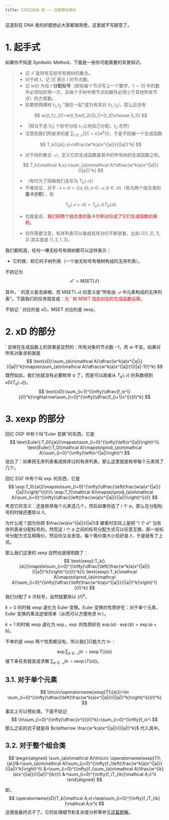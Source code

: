 ```yaml
---
title: ZJOI2018 树 —— 没有群论相关
---
```


这道刻在 DNA 里的好题想必大家都很熟悉，这里就不写题意了。

# 1. 起手式

如果你不知道 Symbolic Method，下面是一些你可能需要的背景知识。

> - 记 $\mathcal T$ 是所有无标号有根树的集合。
> - 对于树 $t$，记 $|t|$ 表示 $t$ 的节点数。
> - 记 $w(t)$ 为给 $t$ **分配标号**（即给每个节点写上一个数字，$1\sim |t|$ 中的数字必须恰好用一次，且每个子树中根节点的编号必须小于其他所有节点）的方案数。
> - 如果把两棵树 $t_1,t_2$ "捆在一起"成为有序对 $(t_1,t_2)$，那么应该有
>
> $$
> w((t_1,t_2))=w(t_1)w(t_2){|t_1|+|t_2|\choose |t_1|}
> $$
>
> - （相当于选 $|t_1|$ 个标号分给 $t_1$ 让他自己分配，$t_2$ 亦然）
> - 注意到我们所欲求的是 $\sum_{t\in\mathcal T}[|t|=n]w^k(t)$，于是不妨编一个生成函数
>
> $$
> T_k(\{a\};x)=\dfrac{w^k(a)x^{|a|}}{(|a|!)^k}
> $$
>
> - 对于树的集合 $\mathcal A$，定义它的生成函数是其中的所有树的生成函数之和。
>
> $$
> T_k(\mathcal A;x)=\sum_{a\in\mathcal A}\dfrac{w^k(a)x^{|a|}}{(|a|!)^k}
> $$
>
> - （有时为了简略我们会写为 $T_k(\mathcal A)$）
> - 不难验证，对于 $\mathcal A\times \mathcal B=\{(a,b),a\in\mathcal A,b\in\mathcal B\}$（称为两个组合类的**笛卡尔积**），有
>
> $$
> T_k(\mathcal A\times\mathcal B)=T_k(\mathcal A)T_k(\mathcal B)
> $$
>
> - 也就是说，<span style="color: red">我们把两个组合类的笛卡尔积对应成了它们生成函数的乘积。</span>
>
> - 另外需要注意，有序列表可以看成有序对的不断嵌套，比如 $(((1,2),1),3)$ 其实就是 $(1,2,1,3)$。

我们都知道，任何一棵无标号有根树都可以这样表示：

- 它的根，和它的子树列表（一个由无标号有根树构成的无序列表）。

不妨记为
$$
\mathcal T^{\square}=\text{MSET}(\mathcal T)
$$

其中，$^{\square}$ 的意义是去掉根，而 $\text{MSET}(\mathcal A)$ 的意义是"所有由 $\mathcal A$ 中元素构成的无序列表"。下面我们的任务就变成：<span style="color: red">为 $^{\square}$ 和 $\text{MSET}$ 找到对应的生成函数运算。</span>

不妨记 $^{\square}$ 对应的是 $\text{xD}$，$\text{MSET}$ 对应的是 $\text{xexp}$。

# 2. $\text{xD}$ 的部分

$^{\square}$ 反映在生成函数上的效果是显然的：所有对象的节点数 $-1$，而 $w$ 不变。如果对所有对象求和就是
$$
\text{xD}:\sum_{a\in\mathcal A}\dfrac{w^k(a)x^{|a|}}{(|a|!)^k}\mapsto\sum_{a\in\mathcal A}\dfrac{w^k(a)x^{|a|}}{((|a|-1)!)^k}
$$
既然如此，我们也就没有必要枚举 $a$ 了，而是可以直接从 $T_k(\mathcal A)$ 的系数得到 $\text{xD}(T_k(\mathcal A))$。
$$
\text{xD}:\sum_{i=1}^{\infty}\dfrac{f_ix^i}{(i!)^k}\rightarrow\sum_{i=0}^{\infty}\dfrac{f_{i+1}x^i}{(i!)^k}
$$
# 3. $\text{xexp}$ 的部分

回忆 OGF 中有个叫"Euler 变换"的东西，它是
$$
\text{Euler}:T_0(\{a\})\mapsto\sum_{i=0}^{\infty}\left(x^{|a|}\right)^i\\
\text{Euler}:T_0(\mathcal A)\mapsto\prod_{a\in\mathcal A}\sum_{i=0}^{\infty}\left(x^{|a|}\right)^i
$$
说白了：如果把无序列表看成排序过的有序列表，那么这里就是枚举每个元素用了几个。

回忆 EGF 中有个叫 $\exp$ 的东西，它是
$$
\exp:T_1(\{a\})\mapsto\sum_{i=0}^{\infty}\dfrac{\left(\frac{w(a)x^{|a|}}{|a|!}\right)^i}{i!}\\
\exp:T_1(\mathcal A)\mapsto\prod_{a\in\mathcal A}\sum_{i=0}^{\infty}\dfrac{\left(\frac{w(a)x^{|a|}}{|a|!}\right)^i}{i!}
$$
考虑它的含义：还是枚举每个元素选几个，然后如果你选了 $i$ 个 $a$，那么在分配标号的时候还要除以 $i!$。

为什么呢？因为你把 $\frac{w(a)x^{|a|}}{|a|!}$ 硬乘时实际上是把 "$i$ 个 $a$" 当有序列表来分配标号的，然而这 $i$ 个 $a$ 之间的标号分配方式可以任意互换，即一些标号分配方式互相等价。然后你又会发现，每个等价类大小恰好是 $i!$，于是就有了上式。

那么我们这里的 $\text{xexp}$ 自然也就很明朗了：
$$
\text{xexp}:T_k(\{a\})\mapsto\sum_{i=0}^{\infty}\dfrac{\left(\frac{w^k(a)x^{|a|}}{(|a|!)^k}\right)^i}{(i!)^k}\\
\text{xexp}:T_k(\mathcal A)\mapsto\prod_{a\in\mathcal A}\sum_{i=0}^{\infty}\dfrac{\left(\frac{w^k(a)x^{|a|}}{(|a|!)^k}\right)^i}{(i!)^k}
$$
我们分配了 $k$ 次标号，自然就要除以 $(i!)^k$。

$k=0$ 的时候 $\text{xexp}$ 退化为 $\text{Euler}$ 变换。$\text{Euler}$ 变换的性质好在：对于单个元素， $\text{Euler}$ 变换的乘法逆很简单（从而可以方便地求 $\ln$）。

$k=1$ 的时候 $\text{xexp}$ 退化为 $\exp$。$\exp$ 的性质好在 $\exp(a)\cdot\exp(b)=\exp(a+b)$。

不幸的是 $\text{xexp}$ 两个性质都没有。所以我们只能大力 $\ln$：

$$
\exp\sum_{a\in\mathcal A}\ln\circ\operatorname{xexp}T(\{a\})
$$
接下来任务就变成求解 $\sum_{a\in\mathcal A}\ln\circ\operatorname{xexp}(T\{a\})$。

## 3.1. 对于单个元素

$$
\ln\circ\operatorname{xexp}T(\{a\})=\ln \sum_{i=0}^{\infty}\dfrac{\left(\frac{w^k(a)x^{|a|}}{(|a|!)^k}\right)^i}{(i!)^k}
$$
事实上可以预处理。下面不妨记
$$
\ln\sum_{i=0}^{\infty}\dfrac{x^i}{(i!)^k}=\sum_{i=0}^{\infty}f_ix^i
$$
那么之前的式子就是将 $x\leftarrow \frac{w^k(a)x^{|a|}}{(|a|!)^k}$ 代入其中。

## 3.2. 对于整个组合类

$$
\begin{aligned}
\sum_{a\in\mathcal A}\ln\circ \operatorname{xexp}T(\{a\})&=\sum_{a\in\mathcal A}\sum_{j=0}^{\infty}f_i\left(\frac{w^k(a)x^{|a|}}{(|a|!)^k}\right)^i\\
&=\sum_{i=0}^{\infty}f_i\sum_{a\in\mathcal A}\frac{w^{ik}(a)x^{i|a|}}{(|a|!)^{ik}}\\
&=\sum_{i=0}^{\infty}f_iT_{ik}(\mathcal A;x^i)
\end{aligned}
$$

即，
$$
\operatorname{xD}T_k(\mathcal A;x)=\exp\sum_{i=0}^{\infty}f_iT_{ik}(\mathcal A;x^i)
$$
这便是最终式子了。它的处理细节和复杂度分析等参见[这篇题解](https://xyix.github.io/posts/?page=0&postname=luogu-4500)。

